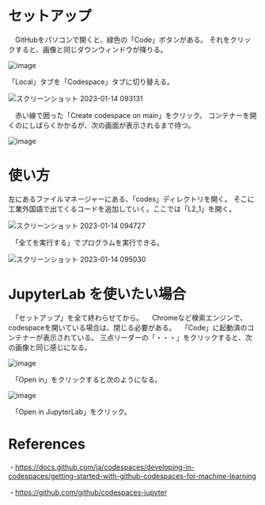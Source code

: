 # セットアップ

　GitHubをパソコンで開くと、緑色の「Code」ボタンがある。
  それをクリックすると、画像と同じダウンウィンドウが降りる。

![image](https://user-images.githubusercontent.com/108065335/212441290-d61f6548-150b-4064-8b8d-df4dbb6e23de.png)

「Local」タブを「Codespace」タブに切り替える。
 
![スクリーンショット 2023-01-14 093131](https://user-images.githubusercontent.com/108065335/212441374-4ca3ebff-2d48-42e6-b747-1cc34c43065a.png)

　赤い線で囲った「Create codespace on main」をクリック。
 コンテナーを開くのにしばらくかかるが、次の画面が表示されるまで待つ。
 
 ![image](https://user-images.githubusercontent.com/108065335/212442734-6d74240b-ee5a-4d71-985f-27e1bc6e693d.png)

# 使い方

 左にあるファイルマネージャーにある、「codes」ディレクトリを開く。
 そこに工業外国語で出てくるコードを追加していく。ここでは「L2_1」を開く。
 
![スクリーンショット 2023-01-14 094727](https://user-images.githubusercontent.com/108065335/212442247-fddd65a4-5152-4e48-81e3-c3371d364cb9.png)

　「全てを実行する」でプログラムを実行できる。
 
![スクリーンショット 2023-01-14 095030](https://user-images.githubusercontent.com/108065335/212442451-1d7f151d-73a3-4c6e-bee0-ca80fb76f08e.png)


# JupyterLab を使いたい場合

　「セットアップ」を全て終わらせてから。
 　Chromeなど検索エンジンで、codespaceを開いている場合は、閉じる必要がある。
 　「Code」に起動済のコンテナーが表示されている。
  三点リーダーの「・・・」をクリックすると、次の画像と同じ感じになる。
  
  ![image](https://user-images.githubusercontent.com/108065335/212442978-a6984b43-30a9-4200-85bb-a218d6cc29fb.png)

　「Open in」をクリックすると次のようになる。
 
 ![image](https://user-images.githubusercontent.com/108065335/212443040-88522e9d-ed14-4eaa-83ba-a96f59cb9125.png)

　「Open in JupyterLab」をクリック。
 
 

# References
・https://docs.github.com/ja/codespaces/developing-in-codespaces/getting-started-with-github-codespaces-for-machine-learning

・https://github.com/github/codespaces-jupyter
